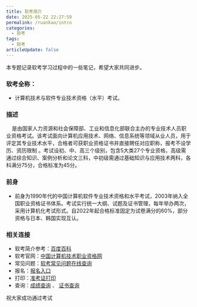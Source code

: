```yaml
---
title: 软考简介
date: 2025-05-22 22:27:59
permalink: /ruankao/intro
categories:
  - 软考
tags:
  - 软考
articleUpdate: false
---
```


本专题记录软考学习过程中的一些笔记，希望大家共同进步。

### 软考全称：

- 计算机技术与软件专业技术资格（水平）考试。

### 描述
&nbsp;&nbsp;&nbsp;&nbsp;是由国家人力资源和社会保障部、工业和信息化部联合主办的专业技术人员职业资格考试。该考试面向计算机应用技术、网络、信息系统等领域从业人员，用于评定其专业技术水平，合格者可获职业资格证书并直接聘任对应职称，报考不设学历、资历限制 。考试设初、中、高三个级别，包含5大类27个专业资格，高级需通过综合知识、案例分析和论文三科，中初级需通过基础知识与应用技术两科，各科满分75分，合格标准为45分。

### 前身 

- 前身为1990年代的中国计算机软件专业技术资格和水平考试，2003年纳入全国职业资格证书体系。考试实行统一大纲、试题及证书管理，每年举办两次，采用计算机化考试形式。自2022年起合格标准固定为试卷满分的60%，部分资格与日本、韩国实现互认。

### 相关连接

- 软考简介参考：[百度百科](https://baike.baidu.com/item/%E8%BD%AF%E4%BB%B6%E8%B5%84%E6%A0%BC%E8%80%83%E8%AF%95/4355349)
- 软考官网：[中国计算机技术职业资格网](https://www.ruankao.org.cn/)
- 常见问题：[软考常见问题在线查询](https://www.ruankao.org.cn/home/index.php/problem/question)
- 报名：[报名入口](https://bm.ruankao.org.cn/sign/welcome)
- 打印：[准考证打印](https://bm.ruankao.org.cn/shortCut/searchCard)
- 查询：[成绩查询](https://bm.ruankao.org.cn/query/score/main) 、 [证书查询](https://bm.ruankao.org.cn/query/certificate)

祝大家成功通过考试
